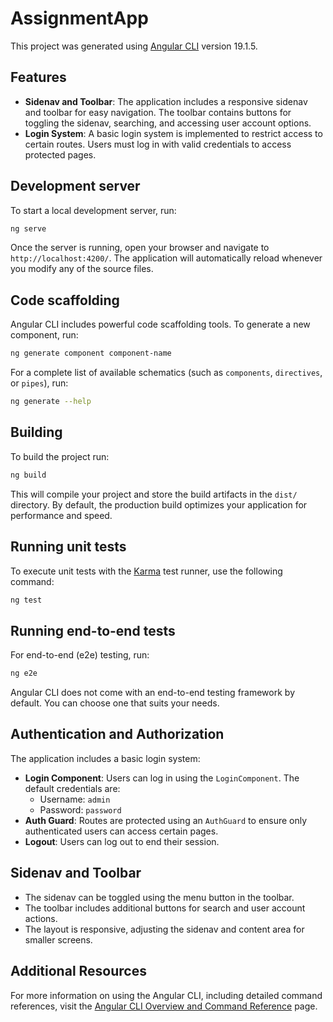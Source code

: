 # AssignmentApp

This project was generated using [Angular CLI](https://github.com/angular/angular-cli) version 19.1.5.

## Features

- **Sidenav and Toolbar**: The application includes a responsive sidenav and toolbar for easy navigation. The toolbar contains buttons for toggling the sidenav, searching, and accessing user account options.
- **Login System**: A basic login system is implemented to restrict access to certain routes. Users must log in with valid credentials to access protected pages.

## Development server

To start a local development server, run:

```bash
ng serve
```

Once the server is running, open your browser and navigate to `http://localhost:4200/`. The application will automatically reload whenever you modify any of the source files.

## Code scaffolding

Angular CLI includes powerful code scaffolding tools. To generate a new component, run:

```bash
ng generate component component-name
```

For a complete list of available schematics (such as `components`, `directives`, or `pipes`), run:

```bash
ng generate --help
```

## Building

To build the project run:

```bash
ng build
```

This will compile your project and store the build artifacts in the `dist/` directory. By default, the production build optimizes your application for performance and speed.

## Running unit tests

To execute unit tests with the [Karma](https://karma-runner.github.io) test runner, use the following command:

```bash
ng test
```

## Running end-to-end tests

For end-to-end (e2e) testing, run:

```bash
ng e2e
```

Angular CLI does not come with an end-to-end testing framework by default. You can choose one that suits your needs.

## Authentication and Authorization

The application includes a basic login system:

- **Login Component**: Users can log in using the `LoginComponent`. The default credentials are:
  - Username: `admin`
  - Password: `password`
- **Auth Guard**: Routes are protected using an `AuthGuard` to ensure only authenticated users can access certain pages.
- **Logout**: Users can log out to end their session.

## Sidenav and Toolbar

- The sidenav can be toggled using the menu button in the toolbar.
- The toolbar includes additional buttons for search and user account actions.
- The layout is responsive, adjusting the sidenav and content area for smaller screens.

## Additional Resources

For more information on using the Angular CLI, including detailed command references, visit the [Angular CLI Overview and Command Reference](https://angular.dev/tools/cli) page.
